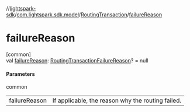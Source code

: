 //[lightspark-sdk](../../../index.md)/[com.lightspark.sdk.model](../index.md)/[RoutingTransaction](index.md)/[failureReason](failure-reason.md)

# failureReason

[common]\
val [failureReason](failure-reason.md): [RoutingTransactionFailureReason](../-routing-transaction-failure-reason/index.md)? = null

#### Parameters

common

| | |
|---|---|
| failureReason | If applicable, the reason why the routing failed. |
